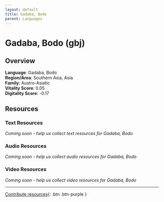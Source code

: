 ```yaml
---
layout: default
title: Gadaba, Bodo
parent: Languages
---
```


# Gadaba, Bodo (gbj)

## Overview

**Language**: Gadaba, Bodo  
**Region/Area**: Southern Asia, Asia  
**Family**: Austro-Asiatic  
**Vitality Score**: 0.05  
**Digitality Score**: -0.17  

## Resources

### Text Resources
*Coming soon - help us collect text resources for Gadaba, Bodo*

### Audio Resources
*Coming soon - help us collect audio resources for Gadaba, Bodo*

### Video Resources
*Coming soon - help us collect video resources for Gadaba, Bodo*

---

[Contribute resources](https://fairtrain.github.io/){: .btn .btn-purple }
